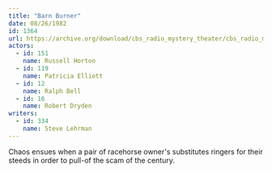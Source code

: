 ```yaml
---
title: "Barn Burner"
date: 08/26/1982
id: 1364
url: https://archive.org/download/cbs_radio_mystery_theater/cbs_radio_mystery_theater-1351-1399.zip/cbs_radio_mystery_theater-1351-1399%2Fcbsrmt_1364_barn_burner.mp3
actors:  
  - id: 151
    name: Russell Horton  
  - id: 119
    name: Patricia Elliott  
  - id: 12
    name: Ralph Bell  
  - id: 16
    name: Robert Dryden
writers:  
  - id: 334
    name: Steve Lehrman
---
```

Chaos ensues when a pair of racehorse owner's substitutes ringers for their steeds in order to pull-of the scam of the century.